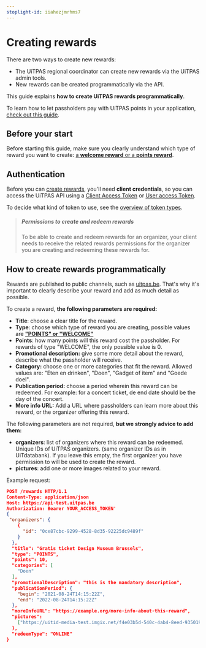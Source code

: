 ```yaml
---
stoplight-id: iiahezjmrhms7
---
```


# Creating rewards

There are two ways to create new rewards:

- The UiTPAS regional coordinator can create new rewards via the UiTPAS admin tools.
- New rewards can be created programmatically via the API.

This guide explains **how to create UiTPAS rewards programmatically**. 

To learn how to let passholders pay with UiTPAS points in your application, [check out this guide](pay-with-UiTPAS-points.md).

## Before your start

Before starting this guide, make sure you clearly understand which type of reward you want to create: [a **welcome reward** or a **points reward**](terminology.md#rewards).

## Authentication

Before you can [create rewards](/reference/uitpas.json/paths/~1rewards/post), you'll need **client credentials**, so you can access the UiTPAS API using a [Client Access Token](https://publiq.stoplight.io/docs/authentication/docs/client-access-token.md) or [User access Token](https://publiq.stoplight.io/docs/authentication/docs/user-access-token.md).

To decide what kind of token to use, see the [overview of token types](https://publiq.stoplight.io/docs/authentication/docs/methods.md).

> ##### Permissions to create and redeem rewards
>
> To be able to create and redeem rewards for an organizer, your client needs to receive the related rewards permissions for the organizer you are creating and redeeming these rewards for.

## How to create rewards programmatically

Rewards are published to public channels, such as [uitpas.be](uitpas.be). That's why it's important to clearly describe your reward and add as much detail as possible.

To create a reward, **the following parameters are required:**
- **Title**: choose a clear title for the reward.
- **Type**: choose which type of reward you are creating, possible values are [ **"POINTS" or "WELCOME"**](terminology.md#rewards)
- **Points**: how many points will this reward cost the passholder. For rewards of type "WELCOME", the only possible value is 0.
- **Promotional description:** give some more detail about the reward, describe what the passholder will receive.
- **Category:** choose one or more categories that fit the reward. Allowed values are: "Eten en drinken", "Doen", "Gadget of item" and "Goede doel".
- **Publication period:** choose a period wherein this reward can be redeemed. For example: for a concert ticket, de end date should be the day of the concert.
- **More info URL:** Add a URL where passholders can learn more about this reward, or the organizer offering this reward.

The following parameters are not required, **but we strongly advice to add them:**
- **organizers**: list of organizers where this reward can be redeemed. Unique IDs of UiTPAS organizers. (same organizer IDs as in UiTdatabank). If you leave this empty, the first organizer you have permission to will be used to create the reward.
- **pictures**: add one or more images related to your reward.



Example request:

```json
POST /rewards HTTP/1.1
Content-Type: application/json
Host: https://api-test.uitpas.be
Authorization: Bearer YOUR_ACCESS_TOKEN'
{
 "organizers": {
    {
      "id": "0ce87cbc-9299-4528-8d35-92225dc9489f"
    }
  },
  "title": "Gratis ticket Design Museum Brussels",
  "type": "POINTS",
  "points": 10,
  "categories": [
    "Doen"
  ],
  "promotionalDescription": "this is the mandatory description",
  "publicationPeriod": {
    "begin": "2021-08-24T14:15:22Z",
    "end": "2022-08-24T14:15:22Z"
  },
  "moreInfoURL": "https://example.org/more-info-about-this-reward",
  "pictures": 
    ["https://uitid-media-test.imgix.net/f4e03b5d-540c-4ab4-8eed-93501994a9fc/design-voordeeljpg?w=500&h=500"]
  },
  "redeemType": "ONLINE"
}
```





